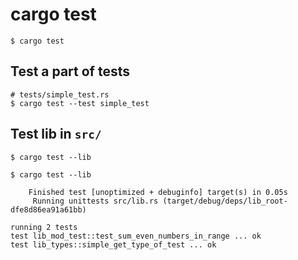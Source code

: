 # cargo test

```
$ cargo test
```

## Test a part of tests

```
# tests/simple_test.rs
$ cargo test --test simple_test
```

## Test lib in `src/`

```
$ cargo test --lib
```

```
$ cargo test --lib

    Finished test [unoptimized + debuginfo] target(s) in 0.05s
     Running unittests src/lib.rs (target/debug/deps/lib_root-dfe8d86ea91a61bb)

running 2 tests
test lib_mod_test::test_sum_even_numbers_in_range ... ok
test lib_types::simple_get_type_of_test ... ok
```
